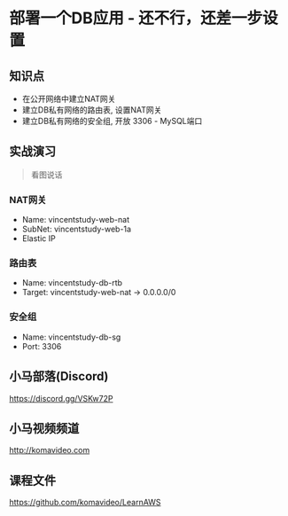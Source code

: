 部署一个DB应用 - 还不行，还差一步设置
=================================

## 知识点

* 在公开网络中建立NAT网关
* 建立DB私有网络的路由表, 设置NAT网关
* 建立DB私有网络的安全组, 开放 3306 - MySQL端口

## 实战演习

> 看图说话

### NAT网关

+ Name: vincentstudy-web-nat
+ SubNet: vincentstudy-web-1a
+ Elastic IP

### 路由表

+ Name: vincentstudy-db-rtb
+ Target: vincentstudy-web-nat -> 0.0.0.0/0

### 安全组

+ Name: vincentstudy-db-sg
+ Port: 3306

## 小马部落(Discord)

https://discord.gg/VSKw72P

## 小马视频频道

http://komavideo.com

## 课程文件

https://github.com/komavideo/LearnAWS
